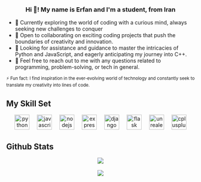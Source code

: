 <div align="center"><h3>Hi 👋! My name is Erfan and I'm a student, from Iran</h3></div>
<ul>
    <li><strong>🔭</strong> Currently exploring the world of coding with a curious mind, always seeking new challenges to conquer</li>
    <li><strong>👯</strong> Open to collaborating on exciting coding projects that push the boundaries of creativity and innovation.</li>
    <li><strong>🤝</strong> Looking for assistance and guidance to master the intricacies of Python and JavaScript, and eagerly anticipating my journey into C++.</li>
    <li><strong>💬</strong> Feel free to reach out to me with any questions related to programming, problem-solving, or tech in general.</li>
</ul>
<p><small>⚡ Fun fact: I find inspiration in the ever-evolving world of technology and constantly seek to translate my creativity into lines of code.</small></p>

<h2>My Skill Set</h2>
<div align="center">
    <img src="https://cdn.jsdelivr.net/gh/devicons/devicon/icons/python/python-plain.svg" height="40" alt="python logo" />
    <img width="12" />
    <img src="https://cdn.jsdelivr.net/gh/devicons/devicon/icons/javascript/javascript-plain.svg" height="40" alt="javascript logo" />
    <img width="12" />
    <img src="https://cdn.jsdelivr.net/gh/devicons/devicon/icons/nodejs/nodejs-plain-wordmark.svg" height="40" alt="nodejs logo" />
    <img width="12" />
    <img src="https://cdn.jsdelivr.net/gh/devicons/devicon/icons/express/express-original.svg" height="40" alt="express logo" />
    <img width="12" />
    <img src="https://cdn.jsdelivr.net/gh/devicons/devicon/icons/django/django-plain.svg" height="40" alt="django logo" />
    <img width="12" />
    <img src="https://cdn.jsdelivr.net/gh/devicons/devicon/icons/flask/flask-original.svg" height="40" alt="flask logo" />
    <img width="12" />
    <img src="https://cdn.jsdelivr.net/gh/devicons/devicon/icons/unrealengine/unrealengine-original.svg" height="40" alt="unrealengine logo" />
    <img width="12" />
    <img src="https://cdn.jsdelivr.net/gh/devicons/devicon/icons/cplusplus/cplusplus-line.svg" height="40" alt="cplusplus logo" />
</div>

<h2>Github Stats</h2>
<div align="center">
    <img src="https://github-readme-stats.vercel.app/api?username=imerdis&show_icons=true&count_private=true&hide_border=true" align="center" />
</div>
<br/>
<div align="center">
    <img src="https://komarev.com/ghpvc/?username=imerdis&&style=flat-square" align="center" />
</div>
